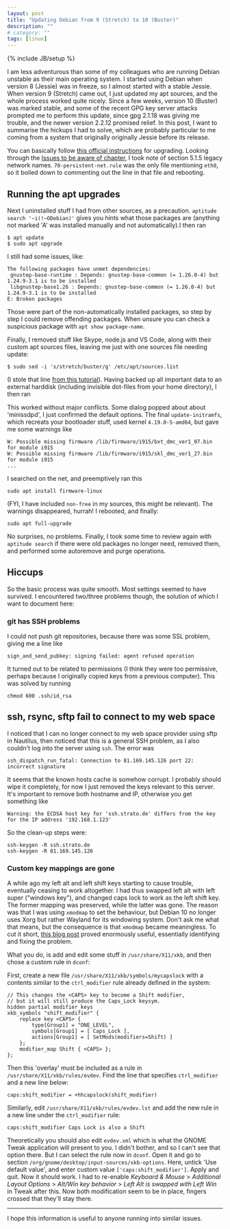 ```yaml
---
layout: post
title: "Updating Debian from 9 (Stretch) to 10 (Buster)"
description: ""
# category: ""
tags: [linux]
---
```

{% include JB/setup %}

I am less adventurous than some of my colleagues who are running Debian unstable as their main operating system. I started using Debian when version 8 (Jessie) was in freeze,
so I almost started with a stable Jessie. When version 9 (Stretch) came out, I just updated my apt sources, and the whole process worked quite nicely. Since a few weeks,
version 10 (Buster) was marked stable, and some of the recent GPG key server attacks prompted me to perform this update, since gpg 2.1.18 was giving me trouble, and the
newer version 2.2.12 promised relief. In this post, I want to summarise the hickups I had to solve, which are probably particular to me coming from a system that originally
originally Jessie before its release.

You can basically follow [this official instructions](https://www.debian.org/releases/buster/mips/release-notes/ch-upgrading.en.html) for upgrading. Looking through the
[Issues to be aware of chapter](https://www.debian.org/releases/buster/mips/release-notes/ch-information.en.html), I took note of section 5.1.5 legacy network names.
`70-persistent-net.rule` was the only file mentioning `eth0`, so it boiled down to commenting out the line in that file and rebooting.

## Running the apt upgrades

Next I uninstalled stuff I had from other sources, as a precaution. `aptitude search '~i(!~ODebian)'` gives you hints what those packages are (anything not marked 'A' was
installed manually and not automatically).I then ran

    $ apt update
    $ sudo apt upgrade

I still had some issues, like:

    The following packages have unmet dependencies:
     gnustep-base-runtime : Depends: gnustep-base-common (= 1.26.0-4) but 1.24.9-3.1 is to be installed
     libgnustep-base1.26 : Depends: gnustep-base-common (= 1.26.0-4) but 1.24.9-3.1 is to be installed
    E: Broken packages

Those were part of the non-automatically installed packages, so step by step I could remove offending packages.
When unsure you can check a suspicious package with `apt show package-name`. 

Finally, I removed stuff like Skype, node.js and VS Code, along with their custom apt sources files, leaving me just with one
sources file needing update:

    $ sudo sed -i 's/stretch/buster/g' /etc/apt/sources.list

(I stole that line [from this tutorial](https://linuxconfig.org/how-to-upgrade-debian-9-stretch-to-debian-10-buster)).
Having backed up all important data to an external harddisk (including invisible dot-files from your home directory), I then ran

This worked without major conflicts. Some dialog popped about about 'minissdpd', I just confirmed the default options.
The final `update-initramfs`, which recreats your bootloader stuff, used kernel `4.19.0-5-amd64`, but
gave me some warnings like

    W: Possible missing firmware /lib/firmware/i915/bxt_dmc_ver1_07.bin for module i915
    W: Possible missing firmware /lib/firmware/i915/skl_dmc_ver1_27.bin for module i915
    ...

I searched on the net, and preemptively ran this

    sudo apt install firmware-linux

(FYI, I have included `non-free` in my sources, this might be relevant). The warnings disappeared, hurrah! I rebooted, and finally:

    sudo apt full-upgrade

No surprises, no problems. Finally, I took some time to review again with `aptitude search` if there were old packages no longer need, removed them, and performed
some autoremove and purge operations.

## Hiccups

So the basic process was quite smooth. Most settings seemed to have survived. I encountered two/three problems though, the solution of which I want to document here:

### git has SSH problems

I could not push git repositories, because there was some SSL problem, giving me a line like

    sign_and_send_pubkey: signing failed: agent refused operation

It turned out to be related to permissions (I think they were too permissive, perhaps
because I originally copied keys from a previous computer). This was solved by running

    chmod 600 .ssh/id_rsa

## ssh, rsync, sftp fail to connect to my web space

I noticed that I can no longer connect to my web space provider using sftp in Nautilus, then noticed that this is a general SSH problem, as I also couldn't
log into the server using `ssh`. The error was

    ssh_dispatch_run_fatal: Connection to 81.169.145.126 port 22: incorrect signature

It seems that the known hosts cache is somehow corrupt. I probably should wipe it completely, for now I just removed the keys relevant to this server.
It's important to remove both hostname and IP, otherwise you get something like

    Warning: the ECDSA host key for 'ssh.strato.de' differs from the key for the IP address '192.168.1.123'

So the clean-up steps were:

    ssh-keygen -R ssh.strato.de
    ssh-keygen -R 81.169.145.126

### Custom key mappings are gone

A while ago my left alt and left shift keys starting to cause trouble, eventually ceasing to work altogether. I had thus swapped left alt with left
super ("windows key"), and changed caps lock to work as the left shift key. The former mapping was preserved, while the latter was gone.
The reason was that I was using `xmodmap` to set the behaviour, but Debian 10 no longer uses Xorg but rather Wayland for its windowing system.
Don't ask me what that means, but the consequence is that `xmodmap` became meaningless. To cut it short,
[this blog post](https://www.beatworm.co.uk/blog/keyboards/gnome-wayland-xkb) proved enormously useful, essentially identifying and fixing the
problem.

What you do, is add and edit some stuff in `/usr/share/X11/xkb`, and then chose a custom rule in `dconf`:

First, create a new file `/usr/share/X11/xkb/symbols/mycapslock` with a contents similar to the `ctrl_modifier` rule already defined in the system:

```
// This changes the <CAPS> key to become a Shift modifier,
// but it will still produce the Caps_Lock keysym.
hidden partial modifier_keys
xkb_symbols "shift_modifier" {
    replace key <CAPS> {
        type[Group1] = "ONE_LEVEL",
        symbols[Group1] = [ Caps_Lock ],
        actions[Group1] = [ SetMods(modifiers=Shift) ]
    };
    modifier_map Shift { <CAPS> };
};
```

Then this 'overlay' must be included as a rule in `/usr/share/X11/xkb/rules/evdev`. Find the line that specifies `ctrl_modifier` and a new line
below:

    caps:shift_modifier = +hhcapslock(shift_modifier)

Similarly, edit `/usr/share/X11/xkb/rules/evdev.lst` and add the new rule in a new line under the `ctrl_modifier` rule:

    caps:shift_modifier Caps Lock is also a Shift

Theoretically you should also edit `evdev.xml` which is what the GNOME Tweak application will present to you. I didn't bother, and so
I can't see that option there. But I can select the rule now in `dconf`. Open it and go to section 
`/org/gnome/desktop/input-sources/xkb-options`. Here, untick 'Use default value', and enter custom value `['caps:shift_modifier']`.
Apply and quit. Now it should work. I had to re-enable _Keyboard \& Mouse_ > _Additional Layout Options_ > _Alt/Win key behavior_ > 
_Left Alt is swapped with Left Win_ in Tweak after this. Now both modification seem to be in place, fingers crossed
that they'll stay there.

-----

I hope this information is useful to anyone running into similar issues.

